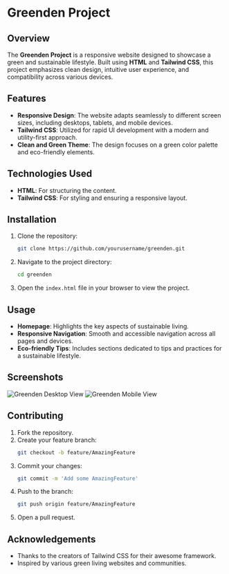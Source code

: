 # Greenden Project

## Overview
The **Greenden Project** is a responsive website designed to showcase a green and sustainable lifestyle. Built using **HTML** and **Tailwind CSS**, this project emphasizes clean design, intuitive user experience, and compatibility across various devices.

## Features
- **Responsive Design**: The website adapts seamlessly to different screen sizes, including desktops, tablets, and mobile devices.
- **Tailwind CSS**: Utilized for rapid UI development with a modern and utility-first approach.
- **Clean and Green Theme**: The design focuses on a green color palette and eco-friendly elements.

## Technologies Used
- **HTML**: For structuring the content.
- **Tailwind CSS**: For styling and ensuring a responsive layout.

## Installation
1. Clone the repository:
    ```bash
    git clone https://github.com/yourusername/greenden.git
    ```
2. Navigate to the project directory:
    ```bash
    cd greenden
    ```
3. Open the `index.html` file in your browser to view the project.

## Usage
- **Homepage**: Highlights the key aspects of sustainable living.
- **Responsive Navigation**: Smooth and accessible navigation across all pages and devices.
- **Eco-friendly Tips**: Includes sections dedicated to tips and practices for a sustainable lifestyle.

## Screenshots
![Greenden Desktop View](screenshots/desktop-view.png)
![Greenden Mobile View](screenshots/mobile-view.png)

## Contributing
1. Fork the repository.
2. Create your feature branch:
    ```bash
    git checkout -b feature/AmazingFeature
    ```
3. Commit your changes:
    ```bash
    git commit -m 'Add some AmazingFeature'
    ```
4. Push to the branch:
    ```bash
    git push origin feature/AmazingFeature
    ```
5. Open a pull request.

## Acknowledgements
- Thanks to the creators of Tailwind CSS for their awesome framework.
- Inspired by various green living websites and communities.

